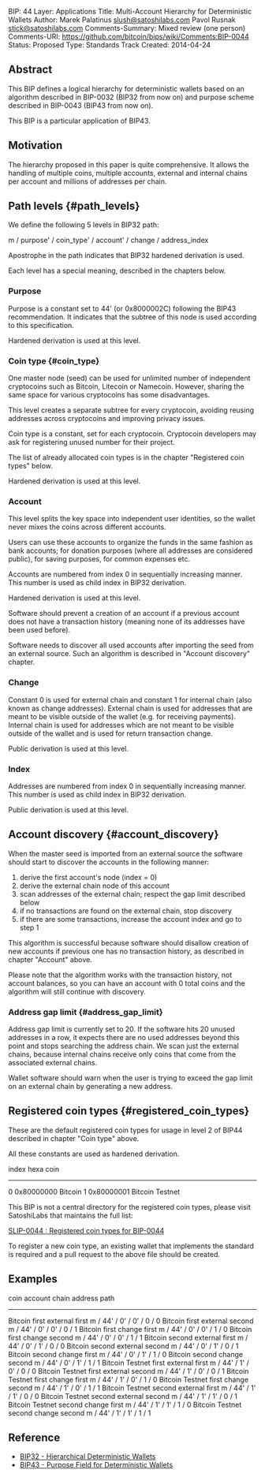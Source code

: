 BIP: 44
Layer: Applications
Title: Multi-Account Hierarchy for Deterministic Wallets
Author: Marek Palatinus <slush@satoshilabs.com>
Pavol Rusnak <stick@satoshilabs.com>
Comments-Summary: Mixed review (one person)
Comments-URI: https://github.com/bitcoin/bips/wiki/Comments:BIP-0044
Status: Proposed
Type: Standards Track
Created: 2014-04-24

## Abstract

This BIP defines a logical hierarchy for deterministic wallets based on
an algorithm described in BIP-0032 (BIP32 from now on) and purpose
scheme described in BIP-0043 (BIP43 from now on).

This BIP is a particular application of BIP43.

## Motivation

The hierarchy proposed in this paper is quite comprehensive. It allows
the handling of multiple coins, multiple accounts, external and internal
chains per account and millions of addresses per chain.

## Path levels {#path_levels}

We define the following 5 levels in BIP32 path:

m / purpose' / coin_type' / account' / change / address_index

Apostrophe in the path indicates that BIP32 hardened derivation is used.

Each level has a special meaning, described in the chapters below.

### Purpose

Purpose is a constant set to 44\' (or 0x8000002C) following the BIP43
recommendation. It indicates that the subtree of this node is used
according to this specification.

Hardened derivation is used at this level.

### Coin type {#coin_type}

One master node (seed) can be used for unlimited number of independent
cryptocoins such as Bitcoin, Litecoin or Namecoin. However, sharing the
same space for various cryptocoins has some disadvantages.

This level creates a separate subtree for every cryptocoin, avoiding
reusing addresses across cryptocoins and improving privacy issues.

Coin type is a constant, set for each cryptocoin. Cryptocoin developers
may ask for registering unused number for their project.

The list of already allocated coin types is in the chapter \"Registered
coin types\" below.

Hardened derivation is used at this level.

### Account

This level splits the key space into independent user identities, so the
wallet never mixes the coins across different accounts.

Users can use these accounts to organize the funds in the same fashion
as bank accounts; for donation purposes (where all addresses are
considered public), for saving purposes, for common expenses etc.

Accounts are numbered from index 0 in sequentially increasing manner.
This number is used as child index in BIP32 derivation.

Hardened derivation is used at this level.

Software should prevent a creation of an account if a previous account
does not have a transaction history (meaning none of its addresses have
been used before).

Software needs to discover all used accounts after importing the seed
from an external source. Such an algorithm is described in \"Account
discovery\" chapter.

### Change

Constant 0 is used for external chain and constant 1 for internal chain
(also known as change addresses). External chain is used for addresses
that are meant to be visible outside of the wallet (e.g. for receiving
payments). Internal chain is used for addresses which are not meant to
be visible outside of the wallet and is used for return transaction
change.

Public derivation is used at this level.

### Index

Addresses are numbered from index 0 in sequentially increasing manner.
This number is used as child index in BIP32 derivation.

Public derivation is used at this level.

## Account discovery {#account_discovery}

When the master seed is imported from an external source the software
should start to discover the accounts in the following manner:

1.  derive the first account\'s node (index = 0)
2.  derive the external chain node of this account
3.  scan addresses of the external chain; respect the gap limit
described below
4.  if no transactions are found on the external chain, stop discovery
5.  if there are some transactions, increase the account index and go to
step 1

This algorithm is successful because software should disallow creation
of new accounts if previous one has no transaction history, as described
in chapter \"Account\" above.

Please note that the algorithm works with the transaction history, not
account balances, so you can have an account with 0 total coins and the
algorithm will still continue with discovery.

### Address gap limit {#address_gap_limit}

Address gap limit is currently set to 20. If the software hits 20 unused
addresses in a row, it expects there are no used addresses beyond this
point and stops searching the address chain. We scan just the external
chains, because internal chains receive only coins that come from the
associated external chains.

Wallet software should warn when the user is trying to exceed the gap
limit on an external chain by generating a new address.

## Registered coin types {#registered_coin_types}

These are the default registered coin types for usage in level 2 of
BIP44 described in chapter \"Coin type\" above.

All these constants are used as hardened derivation.

index   hexa         coin
------- ------------ -----------------
0       0x80000000   Bitcoin
1       0x80000001   Bitcoin Testnet

This BIP is not a central directory for the registered coin types,
please visit SatoshiLabs that maintains the full list:

[SLIP-0044 : Registered coin types for
BIP-0044](https://github.com/satoshilabs/slips/blob/master/slip-0044.md "wikilink")

To register a new coin type, an existing wallet that implements the
standard is required and a pull request to the above file should be
created.

## Examples

coin              account   chain      address   path
----------------- --------- ---------- --------- ------------------------------
Bitcoin           first     external   first     m / 44\' / 0\' / 0\' / 0 / 0
Bitcoin           first     external   second    m / 44\' / 0\' / 0\' / 0 / 1
Bitcoin           first     change     first     m / 44\' / 0\' / 0\' / 1 / 0
Bitcoin           first     change     second    m / 44\' / 0\' / 0\' / 1 / 1
Bitcoin           second    external   first     m / 44\' / 0\' / 1\' / 0 / 0
Bitcoin           second    external   second    m / 44\' / 0\' / 1\' / 0 / 1
Bitcoin           second    change     first     m / 44\' / 0\' / 1\' / 1 / 0
Bitcoin           second    change     second    m / 44\' / 0\' / 1\' / 1 / 1
Bitcoin Testnet   first     external   first     m / 44\' / 1\' / 0\' / 0 / 0
Bitcoin Testnet   first     external   second    m / 44\' / 1\' / 0\' / 0 / 1
Bitcoin Testnet   first     change     first     m / 44\' / 1\' / 0\' / 1 / 0
Bitcoin Testnet   first     change     second    m / 44\' / 1\' / 0\' / 1 / 1
Bitcoin Testnet   second    external   first     m / 44\' / 1\' / 1\' / 0 / 0
Bitcoin Testnet   second    external   second    m / 44\' / 1\' / 1\' / 0 / 1
Bitcoin Testnet   second    change     first     m / 44\' / 1\' / 1\' / 1 / 0
Bitcoin Testnet   second    change     second    m / 44\' / 1\' / 1\' / 1 / 1

## Reference

-   [BIP32 - Hierarchical Deterministic
Wallets](bip-0032.mediawiki "wikilink")
-   [BIP43 - Purpose Field for Deterministic
Wallets](bip-0043.mediawiki "wikilink")
